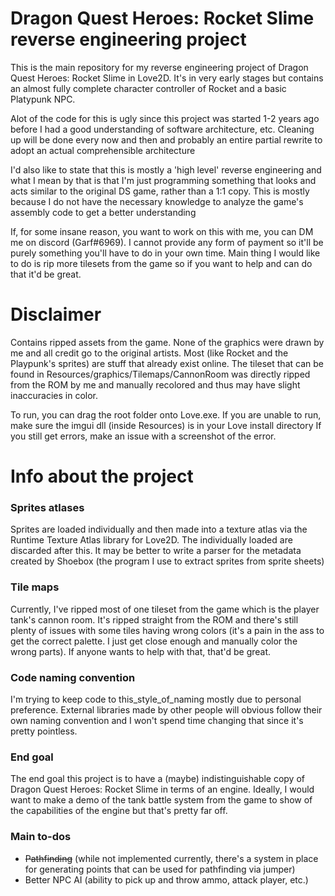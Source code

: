 # Dragon Quest Heroes: Rocket Slime reverse engineering project

This is the main repository for my reverse engineering project of Dragon Quest Heroes: Rocket Slime in Love2D. It's in very early stages but contains an almost fully complete character controller of Rocket and a basic Platypunk NPC.

Alot of the code for this is ugly since this project was started 1-2 years ago before I had a good understanding of software architecture, etc. Cleaning up will be done every now and then and probably an entire partial rewrite to adopt an actual comprehensible architecture

I'd also like to state that this is mostly a 'high level' reverse engineering and what I mean by that is that I'm just programming something that looks and acts similar to the original DS game, rather than a 1:1 copy. This is mostly because I do not have the necessary knowledge to analyze the game's assembly code to get a better understanding

If, for some insane reason, you want to work on this with me, you can DM me on discord (Garf#6969). I cannot provide any form of payment so it'll be purely something you'll have to do in your own time. Main thing I would like to do is rip more tilesets from the game so if you want to help and can do that it'd be great.

# Disclaimer
Contains ripped assets from the game. None of the graphics were drawn by me and all credit go to the original artists. Most (like Rocket and the Playpunk's sprites) are stuff that already exist online. The tileset that can be found in Resources/graphics/Tilemaps/CannonRoom was directly ripped from the ROM by me and manually recolored and thus may have slight inaccuracies in color.


To run, you can drag the root folder onto Love.exe.
If you are unable to run, make sure the imgui dll (inside Resources) is in your Love install directory
If you still get errors, make an issue with a screenshot of the error.

# Info about the project

### Sprites atlases
Sprites are loaded individually and then made into a texture atlas via the Runtime Texture Atlas library for Love2D. The individually loaded are discarded after this. It may be better to write a parser for the metadata created by Shoebox (the program I use to extract sprites from sprite sheets)

### Tile maps
Currently, I've ripped most of one tileset from the game which is the player tank's cannon room. It's ripped straight from the ROM and there's still plenty of issues with some tiles having wrong colors (it's a pain in the ass to get the correct palette. I just get close enough and manually color the wrong parts). If anyone wants to help with that, that'd be great.

### Code naming convention
I'm trying to keep code to this_style_of_naming mostly due to personal preference. External libraries made by other people will obvious follow their own naming convention and I won't spend time changing that since it's pretty pointless.

### End goal
The end goal this project is to have a (maybe) indistinguishable copy of Dragon Quest Heroes: Rocket Slime in terms of an engine. Ideally, I would want to make a demo of the tank battle system from the game to show of the capabilities of the engine but that's pretty far off.

### Main to-dos

* ~~Pathfinding~~ (while not implemented currently, there's a system in place for generating points that can be used for pathfinding via jumper)
* Better NPC AI (ability to pick up and throw ammo, attack player, etc.)
